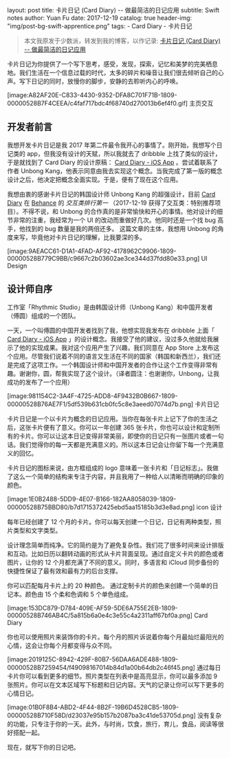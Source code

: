 layout: post
title:  卡片日记 (Card Diary) -- 做最简洁的日记应用
subtitle: Swift notes
author: Yuan Fu
date:   2017-12-19
catalog:    true
header-img: "img/post-bg-swift-apprentice.png"
tags:
    - Card Diary
    - 卡片日记

> 本文我原发于少数派，转发到我的博客，以作记录: [卡片日记 (Card Diary) -- 做最简洁的日记应用](https://sspai.com/post/42384)


卡片日记为你提供了一个写下思考，感受，发现，探索，记忆和美梦的完美栖息地。我们生活在一个信息过载的时代，太多的碎片和噪音让我们很去倾听自己的心声。写下日记的同时，放慢你的脚步，安静的去聆听内心的呼唤。

[image:A82AF20E-C833-4430-9352-DFA8C701F71B-1809-00000528B7F4CEEA/c4faf717bdc4f68740d270013b6ef4f0.gif]
主页交互

## 开发者前言

我想开发卡片日记是我 2017 年第二件最令我开心的事情了。刚开始，我想写个日记类的 app，但我没有设计的天赋，所以我就去了 dribbble 上找了类似的设计，于是就找到了 Card Diary 的设计原稿： [Card Diary - iOS App](https://dribbble.com/shots/3998692-Card-Diary-iOS-App) 。尝试着联系了作者 Unbong Kang，他表示同意由我去实现这个概念。当我完成了第一版的概念设计之后，他决定把概念全面实现。于是，便有了现在这个应用。

我想由衷的感谢卡片日记的韩国设计师 Unbong Kang 的超强设计，目前  [Card Diary](https://www.behance.net/gallery/59120015/Card-Diary-iOS-App)  在  [Behance](https://www.behance.net/galleries/8/Interaction?tracking_source=title)  的 *交互类排行第一* （2017-12-19 获得了交互类：特别推荐项目）。不得不说，和 Unbong 的合作真的是非常愉快和开心的事情。他对设计的细节非常的注重，我经常为一个 UI 的改动而重做好几次。他同时还是一个找 bug 高手，他找到的 bug 数量是我的两倍还多。
这篇文章的主体，我想用 Unbong 的角度来写，毕竟他对卡片日记的理解，比我要深的多。

[image:9AEACC61-D1A1-4FAD-AF92-4178962C9906-1809-00000528B779C9BB/c9667c2b03602ae3ce344d37fdd80e33.png]
UI Design

## 设计师自序

工作室「Rhythmic Studio」是由韩国设计师（Unbong Kang）和中国开发者（傅圆）组成的一个团队。

一天，一个叫傅圆的中国开发者找到了我，他想实现我发布在 dribbble 上面「 [Card Diary - iOS App](https://dribbble.com/shots/3998692-Card-Diary-iOS-App) 」的设计概念。我接受了他的建议，没过多久他就给我展示了他的实现成果。我对这个应用产生了兴趣，我们同意在 App Store 上发布这个应用。尽管我们说着不同的语言又生活在不同的国家（韩国和新西兰），我们还是完成了这项工作。一个韩国设计师和中国开发者的合作让这个工作变得非常有趣。谢谢你，圆，帮我实现了这个设计。（译者圆注：也谢谢你，Unbong，让我成功的发布了一个应用）

[image:981154C2-3A4F-4725-ADD8-4F9432B0B667-1809-00000528B76AE7F1/5df539b631cb0fc5c8e3aeed07074d7b.png]
卡片日记

卡片日记是一个以卡片为概念的日记应用。当你在每张卡片上记下了你的生活之后，这张卡片便有了意义。你可以一年创建 365 张卡片，你也可以设计和定制所有的卡片。你可以让这本日记变得非常美丽，即使你的日记只有一张图片或者一句话。我们觉得你的每一天都是充满意义的。所以这本日记会让你留下每一个充满意义的回忆。

卡片日记的图标来说，由方框组成的 logo 意味着一张卡片和「日记标志」。我做了这么一个简单的结构来专注于内容，并且我用了一种给人以清晰而明确的印象的颜色。

[image:1E0B2488-5DD9-4E07-B166-182AA8058039-1809-00000528B75BBD80/b7d1715372425ebd5aa15185b3d3e8ad.png]
icon 设计

每年已经创建了 12 个月的卡片。你可以每天创建一个日记，日记有两种类型，照片类型和文字类型。

设计理念简单而纯净。它的简约是为了避免复杂性。我们花了很多时间来设计排版和互动。比如日历以翻转动画的形式从卡片背面呈现。通过自定义卡片的颜色或者图片，让你的 12 个月都充满了不同的意义。同时，多语言和 iCloud 同步备份的快捷性保证了最有效和最有力的后台支撑。

你可以匹配每月卡片上的 20 种颜色。 通过定制卡片的颜色来创建一个简单的日记本。颜色由 15 个柔和色调和 5 个单色组成。

[image:153DC879-D784-409E-AF59-5DE6A755E2EB-1809-00000528B746AB4C/5a815b6a0e4c3e55c4a2311aff67bf0a.png]
Card Diary

你也可以使用照片来装饰你的卡片。每个月的照片诉说着你每个月最灿烂最阳光的心情，这会让你每个月都变得与众不同。

[image:2019125C-8942-429F-80B7-56DAA6ADE488-1809-00000528B7259454/f49098167014b84d1a00b64db2c46f45.png]
通过每日卡片你可以看到更多的细节。照片类型在列表中是高亮显示，你可以最多添加 9 张照片。你可以在文本区域写下标题和日记内容。天气的记录让你可以写下更多的心情日记。

[image:01B0F8B4-ABD2-4F44-8B2F-19B6D4528CB5-1809-00000528B710F58D/d23037e95b157b2087ba3c41de53705d.png]
没有复杂的功能，只专注于你的一天。此外，与时尚，饮食，旅行，育儿，食品，阅读等很好搭配一起。

现在，就写下你的日记吧。